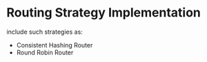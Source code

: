 # Routing Strategy Implementation

include such strategies as:

- Consistent Hashing Router
- Round Robin Router